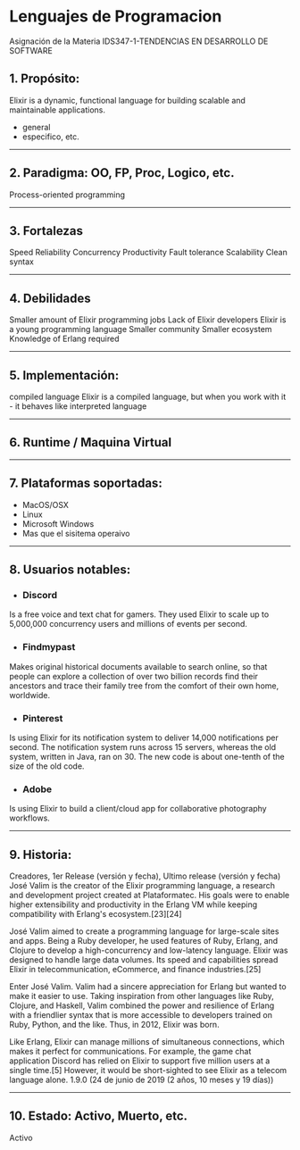 # Lenguajes de Programacion #
Asignación de la Materia IDS347-1-TENDENCIAS EN DESARROLLO DE SOFTWARE

## 1. Propósito:
Elixir is a dynamic, functional language for building scalable and maintainable applications.
- general
- especifico, etc.
---
## 2. Paradigma: OO, FP, Proc, Logico, etc. ##

Process-oriented programming 

---
## 3. Fortalezas 

Speed
Reliability
Concurrency
Productivity
Fault tolerance
Scalability
Clean syntax

---
## 4. Debilidades

Smaller amount of Elixir programming jobs
Lack of Elixir developers
Elixir is a young programming language
Smaller community
Smaller ecosystem
Knowledge of Erlang required

---
## 5. Implementación: 
compiled language
Elixir is a compiled language, but when you work with it - it behaves like interpreted language

---
## 6. Runtime / Maquina Virtual
---
## 7. Plataformas soportadas:

- MacOS/OSX
- Linux
- Microsoft Windows
- Mas que el sisitema operaivo
---
## 8. Usuarios notables: 
- ### **Discord** ###  
Is a free voice and text chat for gamers. They used Elixir to scale up to 5,000,000 concurrency users and millions of events per second.

- ### **Findmypast** ###  
Makes original historical documents available to search online, so that people can explore a collection of over two billion records find their ancestors and trace their family tree from the comfort of their own home, worldwide.

- ### **Pinterest** ###  
Is using Elixir for its notification system to deliver 14,000 notifications per second. The notification system runs across 15 servers, whereas the old system, written in Java, ran on 30. The new code is about one-tenth of the size of the old code.

- ### **Adobe** ###  
Is using Elixir to build a client/cloud app for collaborative photography workflows.

---
## 9. Historia: 
Creadores, 1er Release (versión y fecha), Ultimo release (versión y fecha)
José Valim is the creator of the Elixir programming language, a research and development project created at Plataformatec. His goals were to enable higher extensibility and productivity in the Erlang VM while keeping compatibility with Erlang's ecosystem.[23][24]

José Valim aimed to create a programming language for large-scale sites and apps. Being a Ruby developer, he used features of Ruby, Erlang, and Clojure to develop a high-concurrency and low-latency language. Elixir was designed to handle large data volumes. Its speed and capabilities spread Elixir in telecommunication, eCommerce, and finance industries.[25]

Enter José Valim. Valim had a sincere appreciation for Erlang but wanted to make it easier to use. Taking inspiration from other languages like Ruby, Clojure, and Haskell, Valim combined the power and resilience of Erlang with a friendlier syntax that is more accessible to developers trained on Ruby, Python, and the like. Thus, in 2012, Elixir was born.

Like Erlang, Elixir can manage millions of simultaneous connections, which makes it perfect for communications. For example, the game chat application Discord has relied on Elixir to support five million users at a single time.[5] However, it would be short-sighted to see Elixir as a telecom language alone.
1.9.0 (24 de junio de 2019 (2 años, 10 meses y 19 días))

---
## 10. Estado: Activo, Muerto, etc.
Activo






